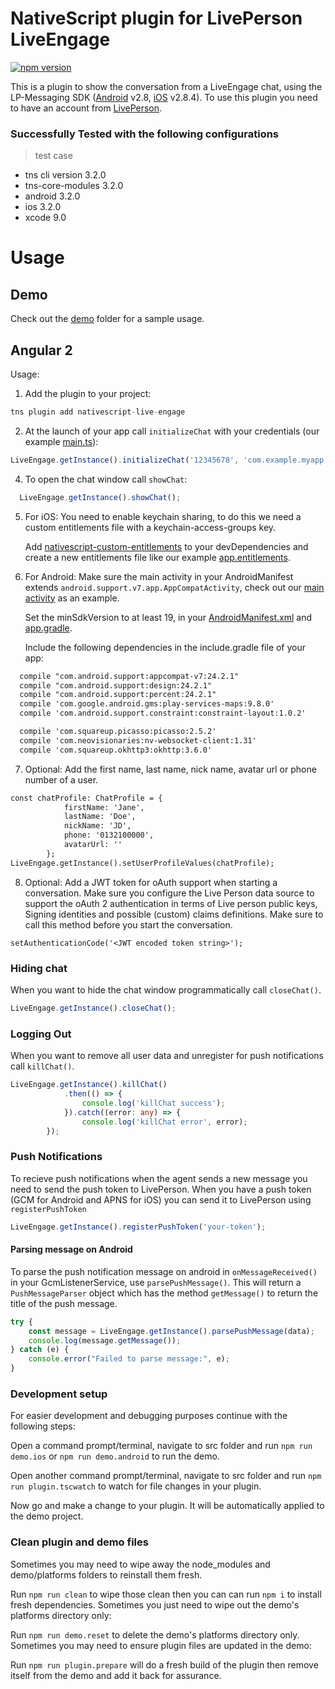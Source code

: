 # NativeScript plugin for LivePerson LiveEngage

[![npm version](https://img.shields.io/npm/v/nativescript-live-engage.svg?style=flat-square)](https://www.npmjs.com/package/nativescript-live-engage)

This is a plugin to show the conversation from a LiveEngage chat, using the LP-Messaging SDK ([Android](https://github.com/LP-Messaging/Android-Messaging-SDK) v2.8, [iOS](https://github.com/LP-Messaging/iOS-Messaging-SDK) v2.8.4).
To use this plugin you need to have an account from [LivePerson](https://www.liveperson.com).

### Successfully Tested with the following configurations

> test case
- tns cli version 3.2.0
- tns-core-modules 3.2.0
- android 3.2.0
- ios 3.2.0
- xcode 9.0

# Usage

## Demo

Check out the [demo](./demo) folder for a sample usage.

## Angular 2

Usage:

1. Add the plugin to your project:

  ```ts
  tns plugin add nativescript-live-engage
  ```

2. At the launch of your app call `initializeChat` with your credentials (our example [main.ts](./demo/app/main.ts)):

  ```ts
  LiveEngage.getInstance().initializeChat('12345678', 'com.example.myapp');
  ```

4. To open the chat window call `showChat`:
```ts
  LiveEngage.getInstance().showChat();
  ```

5. For iOS:
You need to enable keychain sharing, to do this we need a custom entitlements file with a keychain-access-groups key.

    Add [nativescript-custom-entitlements](https://github.com/Essent/nativescript-custom-entitlements) to your devDependencies and create a new entitlements file like our example [app.entitlements](./demo/app/App_Resources/iOS/app.entitlements).

6. For Android:
Make sure the main activity in your AndroidManifest extends `android.support.v7.app.AppCompatActivity`, check out our [main activity](./demo/app/activity.android.ts) as an example.

    Set the minSdkVersion to at least 19, in your [AndroidManifest.xml](./demo/app/App_Resources/Android/AndroidManifest.xml) and [app.gradle](./demo/app/App_Resources/Android/app.gradle).

    Include the following dependencies in the include.gradle file of your app:
```html
  compile "com.android.support:appcompat-v7:24.2.1"
  compile "com.android.support:design:24.2.1"
  compile "com.android.support:percent:24.2.1"
  compile 'com.google.android.gms:play-services-maps:9.8.0'
  compile 'com.android.support.constraint:constraint-layout:1.0.2'

  compile 'com.squareup.picasso:picasso:2.5.2'
  compile 'com.neovisionaries:nv-websocket-client:1.31'
  compile 'com.squareup.okhttp3:okhttp:3.6.0'
  ```

7. Optional: Add the first name, last name, nick name, avatar url or phone number of a user.

  ```html
  const chatProfile: ChatProfile = {
              firstName: 'Jane',
              lastName: 'Doe',
              nickName: 'JD',
              phone: '0132100000',
              avatarUrl: ''
          };
  LiveEngage.getInstance().setUserProfileValues(chatProfile);
  ```
8. Optional: Add a JWT token for oAuth support when starting a conversation. Make sure you configure the Live Person data source to support the oAuth 2 authentication in terms of Live person public keys, Signing identities and possible (custom) claims definitions. Make sure to call this method before you start the conversation.

  ```
  setAuthenticationCode('<JWT encoded token string>');
  ```

### Hiding chat
When you want to hide the chat window programmatically call `closeChat()`.

```ts
LiveEngage.getInstance().closeChat();
```

### Logging Out
When you want to remove all user data and unregister for push notifications call `killChat()`.

```ts
LiveEngage.getInstance().killChat()
            .then(() => {
                console.log('killChat success');
            }).catch((error: any) => {
                console.log('killChat error', error);
        });
```

### Push Notifications
To recieve push notifications when the agent sends a new message you need to send the push token to LivePerson.
When you have a push token (GCM for Android and APNS for iOS) you can send it to LivePerson using `registerPushToken`
```ts
LiveEngage.getInstance().registerPushToken('your-token');
```

#### Parsing message on Android
To parse the push notification message on android in `onMessageReceived()` in your GcmListenerService, use `parsePushMessage()`.
This will return a `PushMessageParser` object which has the method `getMessage()` to return the title of the push message.
```ts
try {
    const message = LiveEngage.getInstance().parsePushMessage(data);
    console.log(message.getMessage());
} catch (e) {
    console.error("Failed to parse message:", e);
}
```

### Development setup

For easier development and debugging purposes continue with the following steps:

Open a command prompt/terminal, navigate to src folder and run ```npm run demo.ios``` or ```npm run demo.android``` to run the demo.

Open another command prompt/terminal, navigate to src folder and run ```npm run plugin.tscwatch``` to watch for file changes in your plugin.

Now go and make a change to your plugin. It will be automatically applied to the demo project.

### Clean plugin and demo files

Sometimes you may need to wipe away the node_modules and demo/platforms folders to reinstall them fresh.

Run ```npm run clean``` to wipe those clean then you can can run ```npm i``` to install fresh dependencies.
Sometimes you just need to wipe out the demo's platforms directory only:

Run ```npm run demo.reset``` to delete the demo's platforms directory only.
Sometimes you may need to ensure plugin files are updated in the demo:

Run ```npm run plugin.prepare``` will do a fresh build of the plugin then remove itself from the demo and add it back for assurance.
